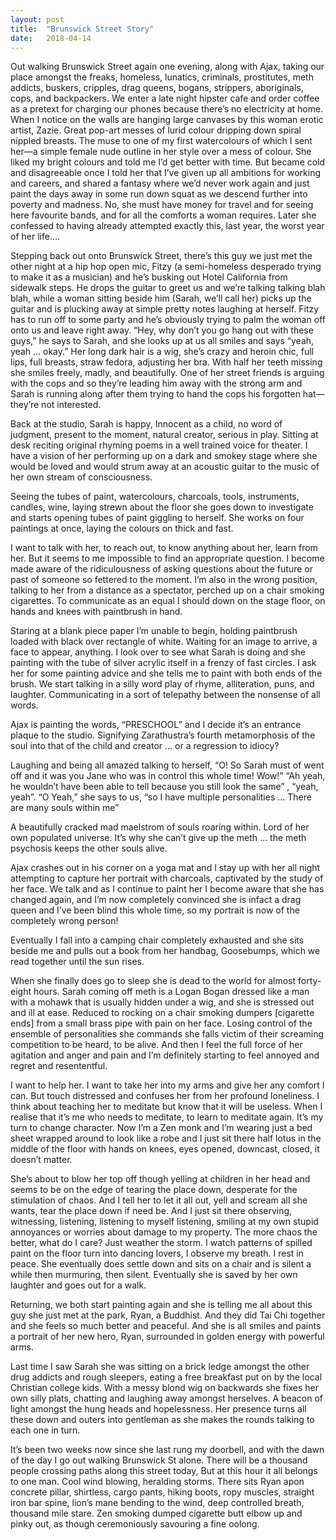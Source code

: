 ```yaml
---
layout: post
title:  "Brunswick Street Story"
date:   2018-04-14
---
```


Out walking Brunswick Street again one evening, along with Ajax, taking our place amongst the freaks, homeless, lunatics, criminals, prostitutes, meth addicts, buskers, cripples, drag queens, bogans, strippers, aboriginals, cops, and backpackers. We enter a late night hipster cafe and order coffee as a pretext for charging our phones because there’s no electricity at home. When I notice on the walls are hanging large canvases by this woman erotic artist, Zazie. Great pop-art messes of lurid colour dripping down spiral nippled breasts. The muse to one of my first watercolours of which I sent her—a simple female nude outline in her style over a mess of colour. She liked my bright colours and told me I’d get better with time. But became cold and disagreeable once I told her that I’ve given up all ambitions for working and careers, and shared a fantasy where we’d never work again and just paint the days away in some run down squat as we descend further into poverty and madness. No, she must have money for travel and for seeing here favourite bands, and for all the comforts a woman requires. Later she confessed to having already attempted exactly this, last year, the worst year of her life….

Stepping back out onto Brunswick Street, there’s this guy we just met the other night at a hip hop open mic, Fitzy (a semi-homeless desperado trying to make it as a musician) and he’s busking out Hotel California from sidewalk steps. He drops the guitar to greet us and we’re talking talking blah blah, while a woman sitting beside him (Sarah, we’ll call her) picks up the guitar and is plucking away at simple pretty notes laughing at herself. Fitzy has to run off to some party and he’s obviously trying to palm the woman off onto us and leave right away. “Hey, why don’t you go hang out with these guys,” he says to Sarah, and she looks up at us all smiles and says “yeah, yeah … okay.” Her long dark hair is a wig, she’s crazy and heroin chic, full lips, full breasts, straw fedora, adjusting her bra. With half her teeth missing she smiles freely, madly, and beautifully. One of her street friends is arguing with the cops and so they’re leading him away with the strong arm and Sarah is running along after them trying to hand the cops his forgotten hat—they’re not interested.

Back at the studio, Sarah is happy, Innocent as a child, no word of judgment, present to the moment, natural creator, serious in play. Sitting at desk reciting original rhyming poems in a well trained voice for theater. I have a vision of her performing up on a dark and smokey stage where she would be loved and would strum away at an acoustic guitar to the music of her own stream of consciousness.

Seeing the tubes of paint, watercolours, charcoals, tools, instruments, candles, wine, laying strewn about the floor she goes down to investigate and starts opening tubes of paint giggling to herself. She works on four paintings at once, laying the colours on thick and fast.



I want to talk with her, to reach out, to know anything about her, learn from her. But it seems to me impossible to find an appropriate question. I become made aware of the ridiculousness of asking questions about the future or past of someone so fettered to the moment. I’m also in the wrong position, talking to her from a distance as a spectator, perched up on a chair smoking cigarettes. To communicate as an equal I should down on the stage floor, on hands and knees with paintbrush in hand.

Staring at a blank piece paper I’m unable to begin, holding paintbrush loaded with black over rectangle of white. Waiting for an image to arrive, a face to appear, anything. I look over to see what Sarah is doing and she painting with the tube of silver acrylic itself in a frenzy of fast circles. I ask her for some painting advice and she tells me to paint with both ends of the brush. We start talking in a silly word play of rhyme, alliteration, puns, and laughter. Communicating in a sort of telepathy between the nonsense of all words.

Ajax is painting the words, “PRESCHOOL” and I decide it’s an entrance plaque to the studio. Signifying Zarathustra’s fourth metamorphosis of the soul into that of the child and creator … or a regression to idiocy?

Laughing and being all amazed talking to herself, “O! So Sarah must of went off and it was you Jane who was in control this whole time! Wow!” “Ah yeah, he wouldn’t have been able to tell because you still look the same” , “yeah, yeah”. “O Yeah,” she says to us, “so I have multiple personalities … There are many souls within me”

A beautifully cracked mad maelstrom of souls roaring within. Lord of her own populated universe. It’s why she can’t give up the meth … the meth psychosis keeps the other souls alive.

Ajax crashes out in his corner on a yoga mat and I stay up with her all night attempting to capture her portrait with charcoals, captivated by the study of her face. We talk and as I continue to paint her I become aware that she has changed again, and I’m now completely convinced she is infact a drag queen and I’ve been blind this whole time, so my portrait is now of the completely wrong person! 

Eventually I fall into a camping chair completely exhausted and she sits beside me and pulls out a book from her handbag, Goosebumps, which we read together until the sun rises.

When she finally does go to sleep she is dead to the world for almost forty-eight hours. Sarah coming off meth is a Logan Bogan dressed like a man with a mohawk that is usually hidden under a wig, and she is stressed out and ill at ease. Reduced to rocking on a chair smoking dumpers [cigarette ends] from a small brass pipe with pain on her face. Losing control of the ensemble of personalities she commands she falls victim of their screaming competition to be heard, to be alive. And then I feel the full force of her agitation and anger and pain and I’m definitely starting to feel annoyed and regret and resententful. 

I want to help her. I want to take her into my arms and give her any comfort I can. But touch distressed and confuses her from her profound loneliness. I think about teaching her to meditate but know that it will be useless. When I realise that it’s me who needs to meditate, to learn to meditate again. It’s my turn to change character. Now I’m a Zen monk and I’m wearing just a bed sheet wrapped around to look like a robe and I just sit there half lotus in the middle of the floor with hands on knees, eyes opened, downcast, closed, it doesn’t matter. 

She’s about to blow her top off though yelling at children in her head and seems to be on the edge of tearing the place down, desperate for the stimulation of chaos. And I tell her to let it all out, yell and scream all she wants, tear the place down if need be. And I just sit there observing, witnessing, listening, listening to myself listening, smiling at my own stupid annoyances or worries about damage to my property. The more chaos the better, what do I care? Just weather the storm. I watch patterns of spilled paint on the floor turn into dancing lovers, I observe my breath. I rest in peace. She eventually does settle down and sits on a chair and is silent a while then murmuring, then silent. Eventually she is saved by her own laughter and goes out for a walk.

Returning, we both start painting again and she is telling me all about this guy she just met at the park, Ryan, a Buddhist. And they did Tai Chi together and she feels so much better and peaceful. And she is all smiles and paints a portrait of her new hero, Ryan, surrounded in golden energy with powerful arms.

Last time I saw Sarah she was sitting on a brick ledge amongst the other drug addicts and rough sleepers, eating a free breakfast put on by the local Christian college kids. With a messy blond wig on backwards she fixes her own silly plats, chatting and laughing away amongst herselves. A beacon of light amongst the hung heads and hopelessness. Her presence turns all these down and outers into gentleman as she makes the rounds talking to each one in turn.

It’s been two weeks now since she last rung my doorbell, and with the dawn of the day I go out walking Brunswick St alone. There will be a thousand people crossing paths along this street today, But at this hour it all belongs to one man. Cool wind blowing, heralding storms. There sits Ryan apon concrete pillar, shirtless, cargo pants, hiking boots, ropy muscles, straight iron bar spine, lion’s mane bending to the wind, deep controlled breath, thousand mile stare. Zen smoking dumped cigarette butt elbow up and pinky out, as though ceremoniously savouring a fine oolong.


